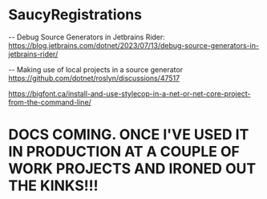 # SaucyRegistrations

-- Debug Source Generators in Jetbrains Rider:
https://blog.jetbrains.com/dotnet/2023/07/13/debug-source-generators-in-jetbrains-rider/

-- Making use of local projects in a source generator
https://github.com/dotnet/roslyn/discussions/47517

https://bigfont.ca/install-and-use-stylecop-in-a-net-or-net-core-project-from-the-command-line/

# DOCS COMING. ONCE I'VE USED IT IN PRODUCTION AT A COUPLE OF WORK PROJECTS AND IRONED OUT THE KINKS!!!
